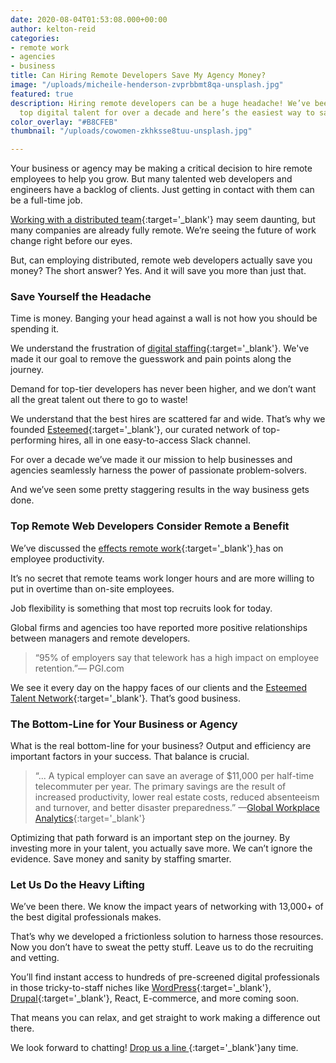 ```yaml
---
date: 2020-08-04T01:53:08.000+00:00
author: kelton-reid
categories:
- remote work
- agencies
- business
title: Can Hiring Remote Developers Save My Agency Money?
image: "/uploads/micheile-henderson-zvprbbmt8qa-unsplash.jpg"
featured: true
description: Hiring remote developers can be a huge headache! We’ve been networking
  top digital talent for over a decade and here’s the easiest way to save money.
color_overlay: "#B8CFEB"
thumbnail: "/uploads/cowomen-zkhksse8tuu-unsplash.jpg"

---
```

Your business or agency may be making a critical decision to hire remote employees to help you grow. But many talented web developers and engineers have a backlog of clients. Just getting in contact with them can be a full-time job.

[Working with a distributed team](https://esteemed.io/blog/2020/07/08/5-benefits-of-a-distributed-workforce/ "Learn more about a distributed team."){:target='_blank'} may seem daunting, but many companies are already fully remote. We’re seeing the future of work change right before our eyes.

But, can employing distributed, remote web developers actually save you money? The short answer? Yes. And it will save you more than just that.

### **Save Yourself the Headache**

Time is money. Banging your head against a wall is not how you should be spending it.

We understand the frustration of [digital staffing](https://esteemed.io/blog/2020/08/03/should-i-consider-contract-staffing/ "Learn more about contract staffing. "){:target='_blank'}. We've made it our goal to remove the guesswork and pain points along the journey.

Demand for top-tier developers has never been higher, and we don’t want all the great talent out there to go to waste!

We understand that the best hires are scattered far and wide. That’s why we founded [Esteemed](https://esteemed.io/sales/schedule-demo/ "Schedule a demo!"){:target='_blank'}, our curated network of top-performing hires, all in one easy-to-access Slack channel.

For over a decade we’ve made it our mission to help businesses and agencies seamlessly harness the power of passionate problem-solvers.

And we’ve seen some pretty staggering results in the way business gets done.

### **Top Remote Web Developers Consider Remote a Benefit**

We’ve discussed the [effects remote work](https://esteemed.io/blog/2020/08/01/can-remote-work-increase-employee-productivity/){:target='_blank'}[ ](https://esteemed.io/blog/2020/08/01/can-remote-work-increase-employee-productivity/)has on employee productivity.

It’s no secret that remote teams work longer hours and are more willing to put in overtime than on-site employees.

Job flexibility is something that most top recruits look for today.

Global firms and agencies too have reported more positive relationships between managers and remote developers.

> “95% of employers say that telework has a high impact on employee retention.”— PGI.com

We see it every day on the happy faces of our clients and the [Esteemed Talent Network](https://esteemed.io/blog/2020/07/25/5-reasons-why-you-should-join-a-talent-network/){:target='_blank'}. That’s good business.

### **The Bottom-Line for Your Business or Agency**

What is the real bottom-line for your business? Output and efficiency are important factors in your success. That balance is crucial.

> “... A typical employer can save an average of $11,000 per half-time telecommuter per year. The primary savings are the result of increased productivity, lower real estate costs, reduced absenteeism and turnover, and better disaster preparedness.” —[Global Workplace Analytics](https://globalworkplaceanalytics.com/telecommuting-statistics){:target='_blank'}

Optimizing that path forward is an important step on the journey. By investing more in your talent, you actually save more. We can’t ignore the evidence. Save money and sanity by staffing smarter.

### **Let Us Do the Heavy Lifting**

We’ve been there. We know the impact years of networking with 13,000+ of the best digital professionals makes.

That’s why we developed a frictionless solution to harness those resources. Now you don’t have to sweat the petty stuff. Leave us to do the recruiting and vetting.

You’ll find instant access to hundreds of pre-screened digital professionals in those tricky-to-staff niches like [WordPress](https://app.wpcontractors.com "Visit WordPress Contractors"){:target='_blank'}, [Drupal](https://app.drupalcontractors.com "Visit Drupal Contractors"){:target='_blank'}, React, E-commerce, and more coming soon.

That means you can relax, and get straight to work making a difference out there.

We look forward to chatting! [Drop us a line ](https://esteemed.io/sales/schedule-demo/ "Let's chat! "){:target='_blank'}any time.